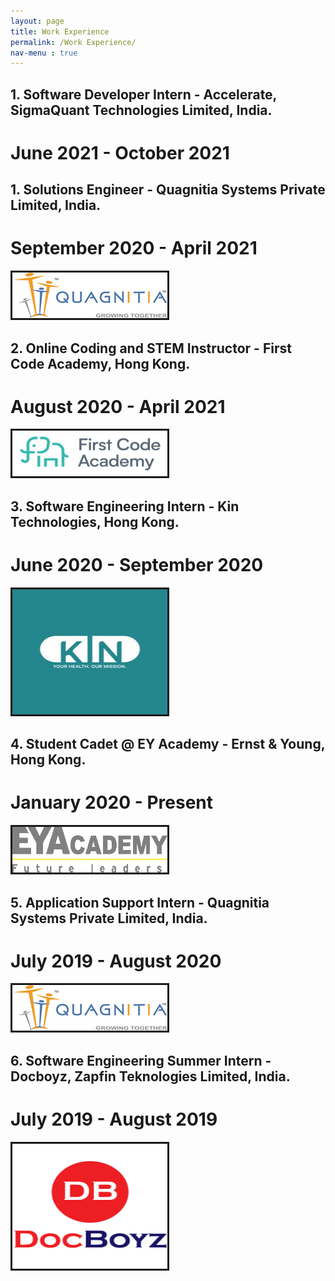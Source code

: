 ```yaml
---
layout: page
title: Work Experience
permalink: /Work Experience/
nav-menu : true
---
```


## 1. Software Developer Intern - Accelerate, SigmaQuant Technologies Limited, India.
# June 2021 - October 2021

## 1. Solutions Engineer - Quagnitia Systems Private Limited, India.
# September 2020 - April 2021

<img src = "/assets/images/quag.jpg" border = "3px solid #73AD21">

## 2. Online Coding and STEM Instructor - First Code Academy, Hong Kong.   
# August 2020 - April 2021 
<img src = "/assets/images/fca.png" width = "248px" height = "73px" left = "100px" border = "3px solid #73AD21">

## 3. Software Engineering Intern - Kin Technologies, Hong Kong.  
# June 2020 - September 2020  
<img src = "/assets/images/kin.jpeg" width = "248px" height = "200px" border = "3px solid #73AD21">

## 4. Student Cadet @ EY Academy - Ernst & Young, Hong Kong.  
# January 2020 - Present  
<img src = "/assets/images/ey.png" width = "248px" height = "73px" border = "3px solid #73AD21">

## 5. Application Support Intern - Quagnitia Systems Private Limited, India.  
# July 2019 - August 2020  
<img src = "/assets/images/quag.jpg" width = "248px" height = "73px" border = "3px solid #73AD21">

## 6. Software Engineering Summer Intern - Docboyz, Zapfin Teknologies Limited, India.  
# July 2019 - August 2019  
<img src = "/assets/images/db.png" width = "248px" height = "200px" border = "3px solid #73AD21">